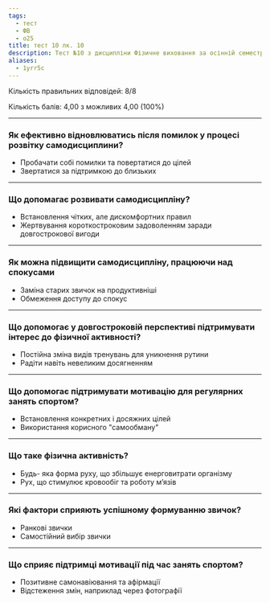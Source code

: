```yaml
---
tags:
  - тест
  - ФВ
  - о25
title: тест 10 лк. 10
description: Тест №10 з дисципліни Фізичне виховання за осінній семестр 2025-2026 навчального року
aliases:
  - 1yrr5c
---
```

Кількість правильних відповідей: 8/8

Кількість балів: 4,00 з можливих 4,00 (100%)

---
### Як ефективно відновлюватись після помилок у процесі розвітку самодисциплини?
* Пробачати собі помилки та повертатися до цілей
* Звертатися за підтримкою до близьких

---
### Що допомагає розвивати самодисципліну?

* Встановлення чітких, але дискомфортних правил
* Жертвування короткостроковим задоволенням заради довгострокової вигоди

---
### Як можна підвищити самодисципліну, працюючи над спокусами

* Заміна старих звичок на продуктивніші
* Обмеження доступу до спокус

---
### Що допомогає у  довгостроковій  перспективі підтримувати інтерес до фізичної активності?

* Постійна зміна видів тренувань для уникнення рутини
* Радіти навіть невеликим досягненням

---
### Що допомогає  підтримувати  мотивацію для регулярних занять спортом?

* Встановлення конкретних і досяжних цілей
* Використання  корисного "самообману"

---
### Що таке фізична активність?

* Будь- яка форма руху, що збільшує енерговитрати організму
* Рух, що стимулює кровообіг та роботу м’язів

---
### Які фактори сприяють успішному формуванню звичок?

* Ранкові звички
* Самостійний вибір звички

---
### Що сприяє підтримці мотивації під час занять спортом?

* Позитивне самонавіювання та афірмації
* Відстеження змін, наприклад через фотографії
